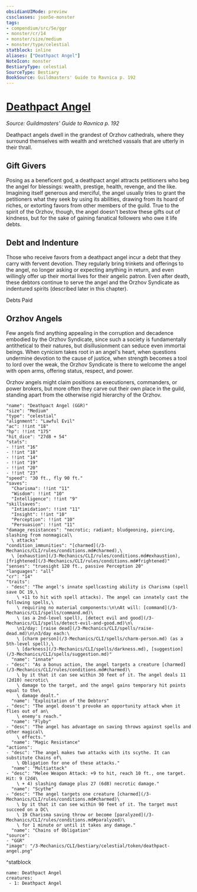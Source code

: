 ```yaml
---
obsidianUIMode: preview
cssclasses: json5e-monster
tags:
- compendium/src/5e/ggr
- monster/cr/14
- monster/size/medium
- monster/type/celestial
statblock: inline
aliases: ["Deathpact Angel"]
NoteIcon: monster
BestiaryType: celestial
SourceType: Bestiary
BookSource: Guildmasters' Guide to Ravnica p. 192
---
```

# [Deathpact Angel](3-Mechanics\CLI\bestiary\celestial/deathpact-angel-ggr.md)
*Source: Guildmasters' Guide to Ravnica p. 192*  

Deathpact angels dwell in the grandest of Orzhov cathedrals, where they surround themselves with wealth and wretched vassals that are utterly in their thrall.

## Gift Givers

Posing as a beneficent god, a deathpact angel attracts petitioners who beg the angel for blessings: wealth, prestige, health, revenge, and the like. Imagining itself generous and merciful, the angel usually tries to grant the petitioners what they seek by using its abilities, drawing from its hoard of riches, or extorting favors from other members of the guild. True to the spirit of the Orzhov, though, the angel doesn't bestow these gifts out of kindness, but for the sake of gaining fanatical followers who owe it life debts.

## Debt and Indenture

Those who receive favors from a deathpact angel incur a debt that they carry with fervent devotion. They regularly bring trinkets and offerings to the angel, no longer asking or expecting anything in return, and even willingly offer up their mortal lives for their angelic patron. Even after death, these debtors continue to serve the angel and the Orzhov Syndicate as indentured spirits (described later in this chapter).

Debts Paid

## Orzhov Angels

Few angels find anything appealing in the corruption and decadence embodied by the Orzhov Syndicate, since such a society is fundamentally antithetical to their natures, but disillusionment can seduce even immortal beings. When cynicism takes root in an angel's heart, when questions undermine devotion to the cause of justice, when strength becomes a tool to lord over the weak, the Orzhov Syndicate is there to welcome the angel with open arms, offering status, respect, and power.

Orzhov angels might claim positions as executioners, commanders, or power brokers, but more often they carve out their own place in the guild, standing apart from the otherwise rigid hierarchy of the Orzhov.

```statblock
"name": "Deathpact Angel (GGR)"
"size": "Medium"
"type": "celestial"
"alignment": "Lawful Evil"
"ac": !!int "18"
"hp": !!int "175"
"hit_dice": "27d8 + 54"
"stats":
- !!int "16"
- !!int "18"
- !!int "14"
- !!int "19"
- !!int "20"
- !!int "23"
"speed": "30 ft., fly 90 ft."
"saves":
  "Charisma": !!int "11"
  "Wisdom": !!int "10"
  "Intelligence": !!int "9"
"skillsaves":
  "Intimidation": !!int "11"
  "Insight": !!int "10"
  "Perception": !!int "10"
  "Persuasion": !!int "11"
"damage_resistances": "necrotic; radiant; bludgeoning, piercing, slashing from nonmagical\
  \ attacks"
"condition_immunities": "[charmed](/3-Mechanics/CLI/rules/conditions.md#charmed),\
  \ [exhaustion](/3-Mechanics/CLI/rules/conditions.md#exhaustion), [frightened](/3-Mechanics/CLI/rules/conditions.md#frightened)"
"senses": "truesight 120 ft., passive Perception 20"
"languages": "all"
"cr": "14"
"traits":
- "desc": "The angel's innate spellcasting ability is Charisma (spell save DC 19,\
    \ +11 to hit with spell attacks). The angel can innately cast the following spells,\
    \ requiring no material components:\n\nAt will: [command](/3-Mechanics/CLI/spells/command.md)\
    \ (as a 2nd-level spell), [detect evil and good](/3-Mechanics/CLI/spells/detect-evil-and-good.md)\n\
    \n1/day: [raise dead](/3-Mechanics/CLI/spells/raise-dead.md)\n\n3/day each:\
    \ [charm person](/3-Mechanics/CLI/spells/charm-person.md) (as a 5th-level spell),\
    \ [darkness](/3-Mechanics/CLI/spells/darkness.md), [suggestion](/3-Mechanics/CLI/spells/suggestion.md)"
  "name": "innate"
- "desc": "As a bonus action, the angel targets a creature [charmed](/3-Mechanics/CLI/rules/conditions.md#charmed)\
    \ by it that it can see within 30 feet of it. The angel deals 11 (2d10) necrotic\
    \ damage to the target, and the angel gains temporary hit points equal to the\
    \ damage dealt."
  "name": "Exploitation of the Debtors"
- "desc": "The angel doesn't provoke an opportunity attack when it flies out of an\
    \ enemy's reach."
  "name": "Flyby"
- "desc": "The angel has advantage on saving throws against spells and other magical\
    \ effects."
  "name": "Magic Resistance"
"actions":
- "desc": "The angel makes two attacks with its scythe. It can substitute Chains of\
    \ Obligation for one of these attacks."
  "name": "Multiattack"
- "desc": "Melee Weapon Attack: +9 to hit, reach 10 ft., one target. Hit: 9 (2d4\
    \ + 4) slashing damage plus 27 (6d8) necrotic damage."
  "name": "Scythe"
- "desc": "The angel targets one creature [charmed](/3-Mechanics/CLI/rules/conditions.md#charmed)\
    \ by it that it can see within 90 feet of it. The target must succeed on a DC\
    \ 19 Charisma saving throw or become [paralyzed](/3-Mechanics/CLI/rules/conditions.md#paralyzed)\
    \ for 1 minute or until it takes any damage."
  "name": "Chains of Obligation"
"source":
- "GGR"
"image": "/3-Mechanics/CLI/bestiary/celestial/token/deathpact-angel.png"
```
^statblock

```encounter-table
name: Deathpact Angel
creatures:
 - 1: Deathpact Angel
```